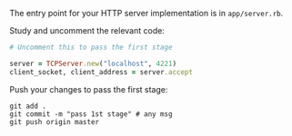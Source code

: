 The entry point for your HTTP server implementation is in `app/server.rb`.

Study and uncomment the relevant code: 

```ruby
# Uncomment this to pass the first stage

server = TCPServer.new("localhost", 4221)
client_socket, client_address = server.accept
```

Push your changes to pass the first stage:

```
git add .
git commit -m "pass 1st stage" # any msg
git push origin master
```
